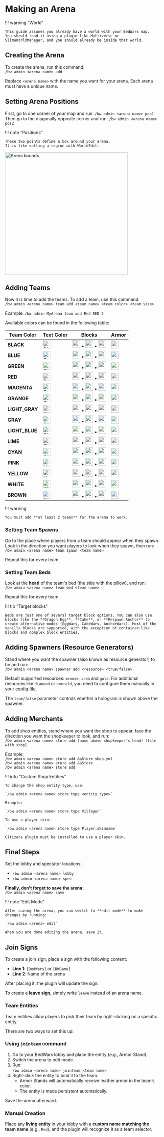 # Making an Arena

!!! warning "World"
    
    This guide assumes you already have a world with your BedWars map.
    You should load it using a plugin like Multiverse or SlimeWorldManager, and you should already be inside that world.

## Creating the Arena

To create the arena, run this command:  
`/bw admin <arena name> add`

Replace `<arena name>` with the name you want for your arena. Each arena must have a unique name.

## Setting Arena Positions

First, go to one corner of your map and run: `/bw admin <arena name> pos1`    
Then go to the diagonally opposite corner and run: `/bw admin <arena name> pos2`

!!! note "Positions"
    
    These two points define a box around your arena.
    It is like setting a region with WorldEdit.

<img alt="Arena bounds" src="../assets/arena_bounds.png" width="400"/>

## Adding Teams

Now it is time to add the teams. To add a team, use this command:  
`/bw admin <arena name> team add <team name> <team color> <team size>`

Example: `/bw admin MyArena team add Red RED 2`

Available colors can be found in the following table:

| Team Color     | Text Color                                                                                       | Blocks                                                                                                                                                                                                                                                                   | Armor                                                              |
| -------------- | ------------------------------------------------------------------------------------------------ | ------------------------------------------------------------------------------------------------------------------------------------------------------------------------------------------------------------------------------------------------------------------------ | ------------------------------------------------------------------ |
| **BLACK**      | <img src="../assets/team_color/text-black.png" alt="Black" style="height: 25px" />               | <img src="https://minecraft.wiki/images/Black_Wool_JE2_BE2.png" width="25"/> • <img src="https://minecraft.wiki/images/Black_Terracotta_JE1_BE1.png" width="25"/> • <img src="https://minecraft.wiki/images/Black_Stained_Glass_JE3_BE3.png" width="25"/>                | <img src="../assets/team_color/armor-black.png" width="25" />      |
| **BLUE**       | <img src="../assets/team_color/text-dark-blue.png" alt="Dark Blue" style="height: 25px" />       | <img src="https://minecraft.wiki/images/Blue_Wool_JE2_BE2.png" width="25"/> • <img src="https://minecraft.wiki/images/Blue_Terracotta_JE1_BE1.png" width="25"/> • <img src="https://minecraft.wiki/images/Blue_Stained_Glass_JE3_BE3.png" width="25"/>                   | <img src="../assets/team_color/armor-blue.png" width="25" />       |
| **GREEN**      | <img src="../assets/team_color/text-dark-green.png" alt="Dark Green" style="height: 25px" />     | <img src="https://minecraft.wiki/images/Green_Wool_JE2_BE2.png" width="25"/> • <img src="https://minecraft.wiki/images/Green_Terracotta_JE1_BE1.png" width="25"/> • <img src="https://minecraft.wiki/images/Green_Stained_Glass_JE3_BE3.png" width="25"/>                | <img src="../assets/team_color/armor-green.png" width="25" />      |
| **RED**        | <img src="../assets/team_color/text-red.png" alt="Red" style="height: 25px" />                   | <img src="https://minecraft.wiki/images/Red_Wool_JE2_BE2.png" width="25"/> • <img src="https://minecraft.wiki/images/Red_Terracotta_JE1_BE1.png" width="25"/> • <img src="https://minecraft.wiki/images/Red_Stained_Glass_JE3_BE3.png" width="25"/>                      | <img src="../assets/team_color/armor-red.png" width="25" />        |
| **MAGENTA**    | <img src="../assets/team_color/text-dark-purple.png" alt="Dark Purple" style="height: 25px" />   | <img src="https://minecraft.wiki/images/Magenta_Wool_JE2_BE2.png" width="25"/> • <img src="https://minecraft.wiki/images/Magenta_Terracotta_JE1_BE1.png" width="25"/> • <img src="https://minecraft.wiki/images/Magenta_Stained_Glass_JE3_BE3.png" width="25"/>          | <img src="../assets/team_color/armor-magenta.png" width="25" />    |
| **ORANGE**     | <img src="../assets/team_color/text-gold.png" alt="Gold" style="height: 25px" />                 | <img src="https://minecraft.wiki/images/Orange_Wool_JE2_BE2.png" width="25"/> • <img src="https://minecraft.wiki/images/Orange_Terracotta_JE1_BE1.png" width="25"/> • <img src="https://minecraft.wiki/images/Orange_Stained_Glass_JE3_BE3.png" width="25"/>             | <img src="../assets/team_color/armor-orange.png" width="25" />     |
| **LIGHT_GRAY** | <img src="../assets/team_color/text-gray.png" alt="Gray" style="height: 25px" />                 | <img src="https://minecraft.wiki/images/Light_Gray_Wool_JE2_BE2.png" width="25"/> • <img src="https://minecraft.wiki/images/Light_Gray_Terracotta_JE1_BE1.png" width="25"/> • <img src="https://minecraft.wiki/images/Light_Gray_Stained_Glass_JE3_BE3.png" width="25"/> | <img src="../assets/team_color/armor-light-gray.png" width="25" /> |
| **GRAY**       | <img src="../assets/team_color/text-dark-gray.png" alt="Dark Gray" style="height: 25px" />       | <img src="https://minecraft.wiki/images/Gray_Wool_JE2_BE2.png" width="25"/> • <img src="https://minecraft.wiki/images/Gray_Terracotta_JE1_BE1.png" width="25"/> • <img src="https://minecraft.wiki/images/Gray_Stained_Glass_JE3_BE3.png" width="25"/>                   | <img src="../assets/team_color/armor-gray.png" width="25" />       |
| **LIGHT_BLUE** | <img src="../assets/team_color/text-blue.png" alt="Blue" style="height: 25px" />                 | <img src="https://minecraft.wiki/images/Light_Blue_Wool_JE2_BE2.png" width="25"/> • <img src="https://minecraft.wiki/images/Light_Blue_Terracotta_JE1_BE1.png" width="25"/> • <img src="https://minecraft.wiki/images/Light_Blue_Stained_Glass_JE3_BE3.png" width="25"/> | <img src="../assets/team_color/armor-light-blue.png" width="25" /> |
| **LIME**       | <img src="../assets/team_color/text-green.png" alt="Green" style="height: 25px" />               | <img src="https://minecraft.wiki/images/Lime_Wool_JE2_BE2.png" width="25"/> • <img src="https://minecraft.wiki/images/Lime_Terracotta_JE1_BE1.png" width="25"/> • <img src="https://minecraft.wiki/images/Lime_Stained_Glass_JE3_BE3.png" width="25"/>                   | <img src="../assets/team_color/armor-lime.png" width="25" />       |
| **CYAN**       | <img src="../assets/team_color/text-aqua.png" alt="Aqua" style="height: 25px" />                 | <img src="https://minecraft.wiki/images/Cyan_Wool_JE2_BE2.png" width="25"/> • <img src="https://minecraft.wiki/images/Cyan_Terracotta_JE1_BE1.png" width="25"/> • <img src="https://minecraft.wiki/images/Cyan_Stained_Glass_JE3_BE3.png" width="25"/>                   | <img src="../assets/team_color/armor-cyan.png" width="25" />       |
| **PINK**       | <img src="../assets/team_color/text-light-purple.png" alt="Light Purple" style="height: 25px" /> | <img src="https://minecraft.wiki/images/Pink_Wool_JE2_BE2.png" width="25"/> • <img src="https://minecraft.wiki/images/Pink_Terracotta_JE1_BE1.png" width="25"/> • <img src="https://minecraft.wiki/images/Pink_Stained_Glass_JE3_BE3.png" width="25"/>                   | <img src="../assets/team_color/armor-pink.png" width="25" />       |
| **YELLOW**     | <img src="../assets/team_color/text-yellow.png" alt="Yellow" style="height: 25px" />             | <img src="https://minecraft.wiki/images/Yellow_Wool_JE2_BE2.png" width="25"/> • <img src="https://minecraft.wiki/images/Yellow_Terracotta_JE1_BE1.png" width="25"/> • <img src="https://minecraft.wiki/images/Yellow_Stained_Glass_JE3_BE3.png" width="25"/>             | <img src="../assets/team_color/armor-yellow.png" width="25" />     |
| **WHITE**      | <img src="../assets/team_color/text-white.png" alt="White" style="height: 25px" />               | <img src="https://minecraft.wiki/images/White_Wool_JE2_BE2.png" width="25"/> • <img src="https://minecraft.wiki/images/White_Terracotta_JE1_BE1.png" width="25"/> • <img src="https://minecraft.wiki/images/White_Stained_Glass_JE3_BE3.png" width="25"/>                | <img src="../assets/team_color/armor-white.png" width="25" />      |
| **BROWN**      | <img src="../assets/team_color/text-dark-red.png" alt="Dark Red" style="height: 25px" />         | <img src="https://minecraft.wiki/images/Brown_Wool_JE2_BE2.png" width="25"/> • <img src="https://minecraft.wiki/images/Brown_Terracotta_JE1_BE1.png" width="25"/> • <img src="https://minecraft.wiki/images/Brown_Stained_Glass_JE3_BE3.png" width="25"/>                | <img src="../assets/team_color/armor-brown.png" width="25" />      |


!!! warning

    You must add **at least 2 teams** for the arena to work.

### Setting Team Spawns

Go to the place where players from a team should appear when they spawn.
Look in the direction you want players to look when they spawn, then run:  
 `/bw admin <arena name> team spawn <team name>`

 Repeat this for every team.

### Setting Team Beds

Look at the **head** of the team's bed (the side with the pillow), and run:  
 `/bw admin <arena name> team bed <team name>`

  Repeat this for every team.

!!! tip "Target blocks"

    Beds are just one of several target block options. You can also use blocks like the **Dragon Egg**, **Cake**, or **Respawn Anchor** to create alternative modes (EggWars, CakeWars, AnchorWars). Most of the vanilla blocks are supported, with the exception of container-like blocks and complex block entities.

## Adding Spawners (Resource Generators)

Stand where you want the spawner (also known as resource generator) to be and run:  
`/bw admin <arena name> spawner add <resource> <true/false>`

Default supported resources: `bronze`, `iron` and `gold`. For additional resources like `diamond` or `emerald`, you need to configure them manually in your [config file](config.md).

The `true/false` parameter controls whether a hologram is shown above the spawner.

## Adding Merchants

To add shop entities, stand where you want the shop to appear, face the direction you want the shopkeeper to look, and run:  
 `/bw admin <arena name> store add [name above shopkeeper's head] [file with shop]`

Example:  
`/bw admin <arena name> store add &aStore shop.yml`  
`/bw admin <arena name> store add &aStore`  
`/bw admin <arena name> store add`  

!!! info "Custom Shop Entities"

    To change the shop entity type, use:

    `/bw admin <arena name> store type <entity type>`

    Example:

    `/bw admin <arena name> store type Villager`

    To use a player skin:

    `/bw admin <arena name> store type Player:skinname`

    Citizens plugin must be installed to use a player skin.

## Final Steps

Set the lobby and spectator locations:

* `/bw admin <arena name> lobby`
* `/bw admin <arena name> spec`

**Finally, don’t forget to save the arena:**  
`/bw admin <arena name> save`

!!! note "Edit Mode"

    After saving the arena, you can switch to **edit mode** to make changes by running:

    `/bw admin <arena> edit`

    When you are done editing the arena, save it.

## Join Signs

To create a join sign, place a sign with the following content:

- **Line 1**: `[BedWars]` or `[BWGame]`
- **Line 2**: Name of the arena

After placing it, the plugin will update the sign.

To create a **leave sign**, simply write `leave` instead of an arena name.

### Team Entities

Team entities allow players to pick their team by right-clicking on a specific entity.

There are two ways to set this up:

### Using `jointeam` command

1. Go to your BedWars lobby and place the entity (e.g., Armor Stand).
2. Switch the arena to edit mode.
3. Run:  
   `/bw admin <arena name> jointeam <team name>`
4. Right-click the entity to bind it to the team.
    * Armor Stands will automatically receive leather armor in the team’s color.
    * The entity is made persistent automatically.

Save the arena afterward.

### Manual Creation

Place any **living entity** in your lobby with a **custom name matching the team name** (e.g., `Red`), and the plugin will recognize it as a team selector.